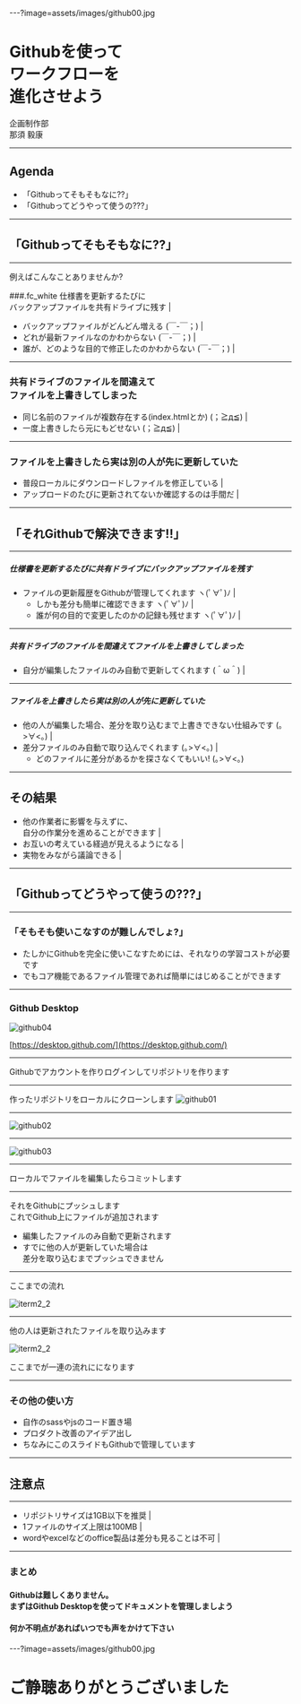 ---?image=assets/images/github00.jpg
<h1 class="fc_white bold">Githubを使って<br>ワークフローを<br>進化させよう</h1>

<div class="fc_white ta_center">
企画制作部<br>
那須 毅康
</div>

---

## Agenda

- 「Githubってそもそもなに??」
- 「Githubってどうやって使うの???」

---

## 「Githubってそもそもなに??」

---

例えばこんなことありませんか?

###.fc_white 仕様書を更新するたびに<br>バックアップファイルを共有ドライブに残す |

- バックアップファイルがどんどん増える (￣-￣；) |
- どれが最新ファイルなのかわからない (￣-￣；) |
- 誰が、どのような目的で修正したのかわからない (￣-￣；) |

---

<h3 id="fc_white">共有ドライブのファイルを間違えて<br>ファイルを上書きしてしまった</h3>

- 同じ名前のファイルが複数存在する(index.htmlとか) (；≧д≦) |
- 一度上書きしたら元にもどせない (；≧д≦) |

---

### ファイルを上書きしたら実は別の人が先に更新していた

- 普段ローカルにダウンロードしファイルを修正している |
- アップロードのたびに更新されてないか確認するのは手間だ |

---

## 「それGithubで解決できます!!」

---

##### 仕様書を更新するたびに共有ドライブにバックアップファイルを残す

- ファイルの更新履歴をGithubが管理してくれます ヽ(ﾟ∀ﾟ)ﾉ |
  - しかも差分も簡単に確認できます ヽ(ﾟ∀ﾟ)ﾉ |
  - 誰が何の目的で変更したのかの記録も残せます ヽ(ﾟ∀ﾟ)ﾉ |

---

##### 共有ドライブのファイルを間違えてファイルを上書きしてしまった

- 自分が編集したファイルのみ自動で更新してくれます (＾ω＾) |

---

##### ファイルを上書きしたら実は別の人が先に更新していた

- 他の人が編集した場合、差分を取り込むまで上書きできない仕組みです (｡>∀<｡) |
- 差分ファイルのみ自動で取り込んでくれます (｡>∀<｡) |
  - どのファイルに差分があるかを探さなくてもいい! (｡>∀<｡)

---

## その結果

- 他の作業者に影響を与えずに、<br>自分の作業分を進めることができます |
- お互いの考えている経過が見えるようになる |
- 実物をみながら議論できる |

---

## 「Githubってどうやって使うの???」

---

### 「そもそも使いこなすのが難しんでしょ?」

- たしかにGithubを完全に使いこなすためには、それなりの学習コストが必要です
- でもコア機能であるファイル管理であれば簡単にはじめることができます

---

### Github Desktop
![github04](assets/images/github04.png)

[https://desktop.github.com/](https://desktop.github.com/)

---

Githubでアカウントを作りログインしてリポジトリを作ります

---

作ったリポジトリをローカルにクローンします
![github01](assets/images/github01.png)

---

![github02](assets/images/github02.png)

---

![github03](assets/images/github03.png)

---

ローカルでファイルを編集したらコミットします

---

それをGithubにプッシュします<br>
これでGithub上にファイルが追加されます

- 編集したファイルのみ自動で更新されます
- すでに他の人が更新していた場合は<br>差分を取り込むまでプッシュできません

---

ここまでの流れ

![iterm2_2](assets/images/github05.png)

---

他の人は更新されたファイルを取り込みます

![iterm2_2](assets/images/github05.png)

ここまでが一連の流れにになります

---

### その他の使い方

- 自作のsassやjsのコード置き場
- プロダクト改善のアイデア出し
- ちなみにこのスライドもGithubで管理しています

---

## 注意点

---

<div class="ls_none">

- リポジトリサイズは1GB以下を推奨 |
- 1ファイルのサイズ上限は100MB |
- wordやexcelなどのoffice製品は差分も見ることは不可 |

</div>

---

### まとめ

#### Githubは難しくありません。<br>まずはGithub Desktopを使ってドキュメントを管理しましよう
#### 何か不明点があればいつでも声をかけて下さい

---?image=assets/images/github00.jpg

<h1 class="fc_white bold">ご静聴ありがとうございました</h1>

